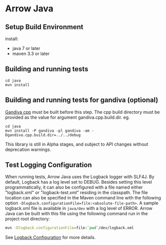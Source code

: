 <!---
  Licensed to the Apache Software Foundation (ASF) under one
  or more contributor license agreements.  See the NOTICE file
  distributed with this work for additional information
  regarding copyright ownership.  The ASF licenses this file
  to you under the Apache License, Version 2.0 (the
  "License"); you may not use this file except in compliance
  with the License.  You may obtain a copy of the License at

    http://www.apache.org/licenses/LICENSE-2.0

  Unless required by applicable law or agreed to in writing,
  software distributed under the License is distributed on an
  "AS IS" BASIS, WITHOUT WARRANTIES OR CONDITIONS OF ANY
  KIND, either express or implied.  See the License for the
  specific language governing permissions and limitations
  under the License.
-->

# Arrow Java

## Setup Build Environment

install:
 - java 7 or later
 - maven 3.3 or later

## Building and running tests

```
cd java
mvn install
```

## Building and running tests for gandiva (optional)

[Gandiva cpp][2] must be built before this step. The cpp build directory must
be provided as the value for argument gandiva.cpp.build.dir. eg.

```
cd java
mvn install -P gandiva -pl gandiva -am -Dgandiva.cpp.build.dir=../../debug
```

This library is still in Alpha stages, and subject to API changes without
deprecation warnings.

## Test Logging Configuration

When running tests, Arrow Java uses the Logback logger with SLF4J. By default,
Logback has a log level set to DEBUG. Besides setting this level
programmatically, it can also be configured with a file named either
"logback.xml" or "logback-test.xml" residing in the classpath. The file
location can also be specified in the Maven command line with the following
option `-Dlogback.configurationFile=file:<absolute-file-path>`. A sample
logback.xml file is available in `java/dev` with a log level of ERROR. Arrow
Java can be built with this file using the following command run in the project
root directory:

```bash
mvn -Dlogback.configurationFile=file:`pwd`/dev/logback.xml
```

See [Logback Configuration][1] for more details.

[1]: https://logback.qos.ch/manual/configuration.html
[2]: https://github.com/apache/arrow/blob/master/cpp/README.md
